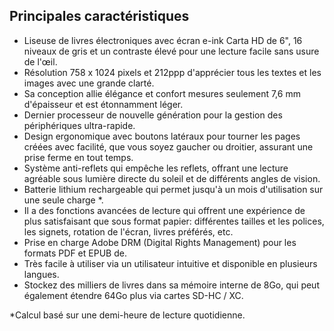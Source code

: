 ## Principales caractéristiques

- Liseuse de livres électroniques avec écran e-ink Carta HD de 6", 16 niveaux de gris et un contraste élevé pour une lecture facile sans usure de l'œil.
- Résolution 758 x 1024 pixels et 212ppp d'apprécier tous les textes et les images avec une grande clarté.
- Sa conception allie élégance et confort mesures seulement 7,6 mm d'épaisseur et est étonnamment léger.
- Dernier processeur de nouvelle génération pour la gestion des périphériques ultra-rapide.
- Design ergonomique avec boutons latéraux pour tourner les pages créées avec facilité, que vous soyez gaucher ou droitier, assurant une prise ferme en tout temps.
- Système anti-reflets qui empêche les reflets, offrant une lecture agréable sous lumière directe du soleil et de différents angles de vision.
- Batterie lithium rechargeable qui permet jusqu'à un mois d'utilisation sur une seule charge *.
- Il a des fonctions avancées de lecture qui offrent une expérience de plus satisfaisant que sous format papier: différentes tailles et les polices, les signets, rotation de l'écran, livres préférés, etc.
- Prise en charge Adobe DRM (Digital Rights Management) pour les formats PDF et EPUB de.
- Très facile à utiliser via un utilisateur intuitive et disponible en plusieurs langues.
- Stockez des milliers de livres dans sa mémoire interne de 8Go, qui peut également étendre 64Go plus via cartes SD-HC / XC.

*Calcul basé sur une demi-heure de lecture quotidienne.
